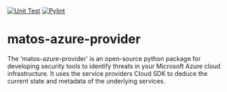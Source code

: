 [![Unit Test](https://github.com/cloudmatos/matos-azure-provider/actions/workflows/matos-tox.yml/badge.svg?branch=develop)](https://github.com/cloudmatos/matos-azure-provider/actions/workflows/matos-tox.yml)
[![Pylint](https://github.com/cloudmatos/matos-azure-provider/actions/workflows/matos-pylint.yml/badge.svg?branch=develop)](https://github.com/cloudmatos/matos-azure-provider/actions/workflows/matos-pylint.yml)

# matos-azure-provider

The 'matos-azure-provider' is an open-source python package for developing security tools to identify threats in your Microsoft Azure cloud infrastructure. It uses the service providers Cloud SDK to deduce the current state and metadata of the underlying services.

